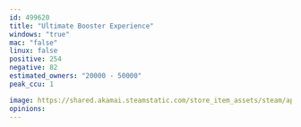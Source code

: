 ```yaml
---
id: 499620
title: "Ultimate Booster Experience"
windows: "true"
mac: "false"
linux: false
positive: 254
negative: 82
estimated_owners: "20000 - 50000"
peak_ccu: 1

image: https://shared.akamai.steamstatic.com/store_item_assets/steam/apps/499620/header.jpg?t=1726494740
opinions:
---
```

